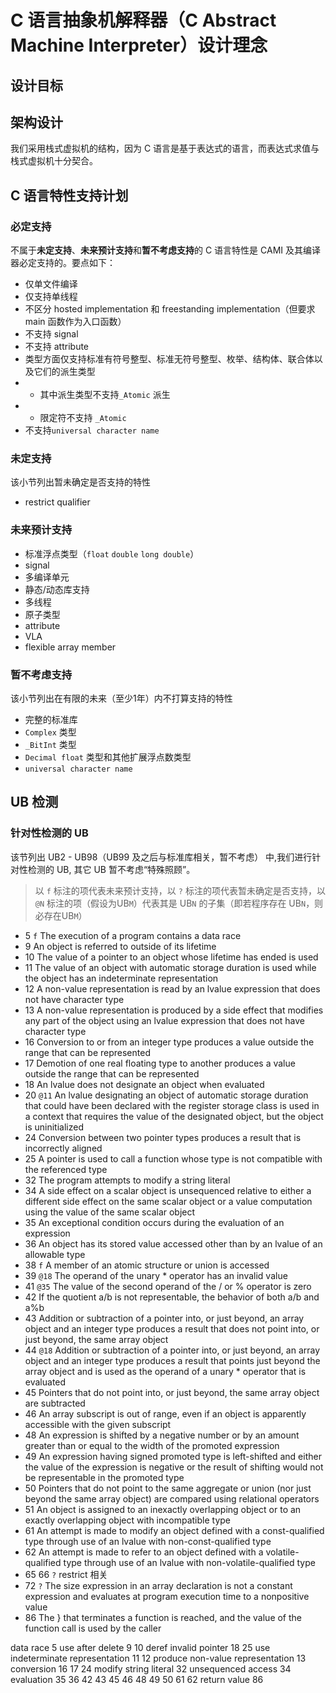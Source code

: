 # C 语言抽象机解释器（C Abstract Machine Interpreter）设计理念

## 设计目标

## 架构设计
我们采用栈式虚拟机的结构，因为 C 语言是基于表达式的语言，而表达式求值与栈式虚拟机十分契合。

## C 语言特性支持计划
### 必定支持
不属于**未定支持**、**未来预计支持**和**暂不考虑支持**的 C 语言特性是 CAMI 及其编译器必定支持的。要点如下：

+ 仅单文件编译
+ 仅支持单线程
+ 不区分 hosted implementation 和 freestanding implementation（但要求 main 函数作为入口函数）
+ 不支持 signal
+ 不支持 attribute
+ 类型方面仅支持标准有符号整型、标准无符号整型、枚举、结构体、联合体以及它们的派生类型
+ + 其中派生类型不支持`_Atomic` 派生
+ + 限定符不支持 `_Atomic`
+ 不支持`universal character name`

### 未定支持
该小节列出暂未确定是否支持的特性

+ restrict qualifier

### 未来预计支持
+ 标准浮点类型（`float` `double` `long double`）
+ signal
+ 多编译单元
+ 静态/动态库支持
+ 多线程
+ 原子类型
+ attribute
+ VLA
+ flexible array member

### 暂不考虑支持
该小节列出在有限的未来（至少1年）内不打算支持的特性

+ 完整的标准库
+ `Complex` 类型
+ `_BitInt` 类型
+ `Decimal float` 类型和其他扩展浮点数类型
+ `universal character name`

## UB 检测
### 针对性检测的 UB
该节列出 UB2 - UB98（UB99 及之后与标准库相关，暂不考虑） 中,我们进行针对性检测的 UB, 其它 UB 暂不考虑“特殊照顾”。

> 以 `f` 标注的项代表未来预计支持，以 `?` 标注的项代表暂未确定是否支持，以 `@N` 标注的项（假设为UB`M`）代表其是 UB`N` 的子集（即若程序存在 UB`N`，则必存在UB`M`）

+ 5 `f` The execution of a program contains a data race
+ 9 An object is referred to outside of its lifetime
+ 10 The value of a pointer to an object whose lifetime has ended is used
+ 11 The value of an object with automatic storage duration is used while the object has an indeterminate representation
+ 12 A non-value representation is read by an lvalue expression that does not have character type
+ 13 A non-value representation is produced by a side effect that modifies any part of the object using an lvalue expression that does not have character type
+ 16 Conversion to or from an integer type produces a value outside the range that can be represented
+ 17 Demotion of one real floating type to another produces a value outside the range that can be represented
+ 18 An lvalue does not designate an object when evaluated
+ 20 `@11` An lvalue designating an object of automatic storage duration that could have been declared with the register storage class is used in a context that requires the value of the designated object, but the object is uninitialized
+ 24 Conversion between two pointer types produces a result that is incorrectly aligned
+ 25 A pointer is used to call a function whose type is not compatible with the referenced type
+ 32 The program attempts to modify a string literal
+ 34 A side effect on a scalar object is unsequenced relative to either a different side effect on the same scalar object or a value computation using the value of the same scalar object
+ 35 An exceptional condition occurs during the evaluation of an expression
+ 36 An object has its stored value accessed other than by an lvalue of an allowable type
+ 38 `f` A member of an atomic structure or union is accessed
+ 39 `@18` The operand of the unary \* operator has an invalid value
+ 41 `@35` The value of the second operand of the / or % operator is zero
+ 42 If the quotient a/b is not representable, the behavior of both a/b and a%b
+ 43 Addition or subtraction of a pointer into, or just beyond, an array object and an integer type produces a result that does not point into, or just beyond, the same array object
+ 44 `@18` Addition or subtraction of a pointer into, or just beyond, an array object and an integer type produces a result that points just beyond the array object and is used as the operand of a unary \* operator that is evaluated
+ 45 Pointers that do not point into, or just beyond, the same array object are subtracted
+ 46 An array subscript is out of range, even if an object is apparently accessible with the given subscript
+ 48 An expression is shifted by a negative number or by an amount greater than or equal to the width of the promoted expression
+ 49 An expression having signed promoted type is left-shifted and either the value of the expression is negative or the result of shifting would not be representable in the promoted type
+ 50 Pointers that do not point to the same aggregate or union (nor just beyond the same array object) are compared using relational operators
+ 51 An object is assigned to an inexactly overlapping object or to an exactly overlapping object with incompatible type
+ 61 An attempt is made to modify an object defined with a const-qualified type through use of an lvalue with non-const-qualified type
+ 62 An attempt is made to refer to an object defined with a volatile-qualified type through use of an lvalue with non-volatile-qualified type
+ 65 66 `?` restrict 相关
+ 72 `?` The size expression in an array declaration is not a constant expression and evaluates at program execution time to a nonpositive value
+ 86 The } that terminates a function is reached, and the value of the function call is used by the caller

data race 5
use after delete 9 10
deref invalid pointer 18 25
use indeterminate representation 11 12
produce non-value representation 13
conversion  16 17 24
modify string literal 32
unsequenced access 34
evaluation 35 36 42 43 45 46 48 49 50 61 62
return value 86
